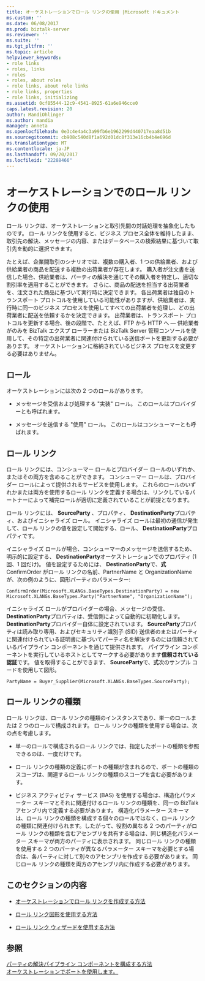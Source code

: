 ```yaml
---
title: オーケストレーションでロール リンクの使用 |Microsoft ドキュメント
ms.custom: ''
ms.date: 06/08/2017
ms.prod: biztalk-server
ms.reviewer: ''
ms.suite: ''
ms.tgt_pltfrm: ''
ms.topic: article
helpviewer_keywords:
- role links
- roles, links
- roles
- roles, about roles
- role links, about role links
- role links, properties
- role links, initializing
ms.assetid: 0cf85544-12c9-4541-8925-61a6e946cce0
caps.latest.revision: 20
author: MandiOhlinger
ms.author: mandia
manager: anneta
ms.openlocfilehash: 0e3c4e4a4c3a99fb6e1962299d440717eaa8d51b
ms.sourcegitcommit: cb908c540d8f1a692d01dc8f313e16cb4b4e696d
ms.translationtype: MT
ms.contentlocale: ja-JP
ms.lasthandoff: 09/20/2017
ms.locfileid: "22288466"
---
```

# <a name="using-role-links-in-orchestrations"></a>オーケストレーションでのロール リンクの使用
ロール リンクは、オーケストレーションと取引先間の対話処理を抽象化したものです。 ロール リンクを使用すると、ビジネス プロセス全体を維持したまま、取引先の解決、メッセージの内容、またはデータベースの検索結果に基づいて取引先を動的に選択できます。  
  
 たとえば、企業間取引のシナリオでは、複数の購入者、1 つの供給業者、および供給業者の商品を配送する複数の出荷業者が存在します。 購入者が注文書を送信した場合、供給業者は、パーティの解決を通じてその購入者を特定し、適切な割引率を適用することができます。 さらに、商品の配送を担当する出荷業者を、注文された商品に基づいて実行時に決定できます。 各出荷業者は独自のトランスポート プロトコルを使用している可能性がありますが、供給業者は、実行時に同一のビジネス プロセスを使用してすべての出荷業者を処理し、どの出荷業者に配送を依頼するかを決定できます。 出荷業者は、トランスポート プロトコルを更新する場合、後の段階で、たとえば、FTP から HTTP へ — 供給業者がのみを BizTalk エクスプ ローラーまたは BizTalk Server 管理コンソールを使用して、その特定の出荷業者に関連付けられている送信ポートを更新する必要があります。 オーケストレーションに格納されているビジネス プロセスを変更する必要はありません。  
  
## <a name="roles"></a>ロール  
 オーケストレーションには次の 2 つのロールがあります。  
  
-   メッセージを受信および処理する "実装" ロール。 このロールはプロバイダーとも呼ばれます。  
  
-   メッセージを送信する "使用" ロール。 このロールはコンシューマーとも呼ばれます。  
  
## <a name="role-links"></a>ロール リンク  
 ロール リンクには、コンシューマー ロールとプロバイダー ロールのいずれか、またはその両方を含めることができます。 コンシューマー ロールは、プロバイダー ロールによって提供されるサービスを使用します。 これらのロールのいずれかまたは両方を使用するロール リンクを定義する場合は、リンクしているパートナーによって補完ロールが適切に定義されていることが前提となります。  
  
 ロール リンクには、 **SourceParty** 、プロパティ、 **DestinationParty**プロパティ、およびイニシャライズ ロール。 イニシャライズ ロールは最初の通信が発生して、ロール リンクの値を設定して開始する、ロール、 **DestinationParty**プロパティです。  
  
 イニシャライズ ロールが場合、コンシューマーのメッセージを送信するため、明示的に設定する、 **DestinationParty**オーケストレーションでのプロパティ (1 回、1 回だけ)。 値を設定するためには、 **DestinationParty**で、**式**ConfirmOrder がロール リンクの名前、PartnerName と OrganizationName が、次の例のように、図形パーティのパラメーター:  
  
```  
ConfirmOrder(Microsoft.XLANGs.BaseTypes.DestinationParty) = new Microsoft.XLANGs.BaseTypes.Party("PartnerName", "OrganizationName");  
```  
  
 イニシャライズ ロールがプロバイダーの場合、メッセージの受信、 **DestinationParty**プロパティは、受信側によって自動的に初期化します。 **DestinationParty**プロバイダー自体に設定されています。 **SourceParty**プロパティは読み取り専用、およびセキュリティ識別子 (SID) 送信者のまたはパーティに関連付けられている証明書に基づいてパーティ名を解決するのには信頼されているパイプライン コンポーネントを通じて提供されます。 パイプライン コンポーネントを実行しているホストとしてマークする必要があります**信頼されている認証**です。 値を取得することができます、 **SourceParty**で、**式**次のサンプル コードを使用して図形。  
  
 `PartyName = Buyer_Supplier(Microsoft.XLANGs.BaseTypes.SourceParty);`  
  
## <a name="role-link-types"></a>ロール リンクの種類  
 ロール リンクは、ロール リンクの種類のインスタンスであり、単一のロールまたは 2 つのロールで構成されます。 ロール リンクの種類を使用する場合は、次の点を考慮します。  
  
-   単一のロールで構成されるロール リンクでは、指定したポートの種類を参照できるのは、一度だけです。  
  
-   ロール リンクの種類の定義にポートの種類が含まれるので、ポートの種類のスコープは、関連するロール リンクの種類のスコープを含む必要があります。  
  
-   ビジネス アクティビティ サービス (BAS) を使用する場合は、構造化パラメーター スキーマとそれに関連付けるロール リンクの種類を、同一の BizTalk アセンブリ内で定義する必要があります。 構造化パラメーター スキーマは、ロール リンクの種類を構成する個々のロールではなく、ロール リンクの種類に関連付けられます。したがって、役割の異なる 2 つのパーティがロール リンクの種類を含むアセンブリを共有する場合は、同じ構造化パラメーター スキーマが両方のパーティに表示されます。 同じロール リンクの種類を使用する 2 つのパーティが異なるパラメーター スキーマを必要とする場合は、各パーティに対して別々のアセンブリを作成する必要があります。 同じロール リンクの種類を両方のアセンブリ内に作成する必要があります。  
  
## <a name="in-this-section"></a>このセクションの内容  
  
-   [オーケストレーションでロール リンクを作成する方法](../core/how-to-create-role-links-in-orchestrations.md)  
  
-   [ロール リンク図形を使用する方法](../core/how-to-use-the-role-link-shape.md)  
  
-   [ロール リンク ウィザードを使用する方法](../core/how-to-use-the-role-link-wizard.md)  
  
## <a name="see-also"></a>参照  
 [パーティの解決パイプライン コンポーネントを構成する方法](../core/how-to-configure-the-party-resolution-pipeline-component.md)   
 [オーケストレーションでポートを使用します。](../core/using-ports-in-orchestrations.md)